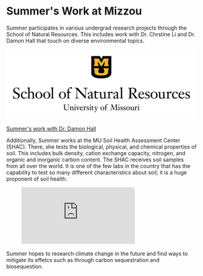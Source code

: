 <h1>Summer's Work at Mizzou</h1>

<p>Summer participates in various undergrad research projects through the School of Natural Resources. This includes work with Dr. Chrstine Li and Dr. Damon Hall that touch on diverse environmental topics.</p>

![University of Missouri SNR](38585F3A-B9BC-42E9-8041-AF0D5C92F43C.png "University of Missouri SNR")

[Summer's work with Dr. Damon Hall](https://www.sustainabilitysciencelab.org/people.html)
  
<p>Additionally, Summer works at the MU Soil Health Assessment Center (SHAC). There, she tests the biological, physical, and chemical properties of soil. This includes bulk density, cation exchange capacity, nitrogen, and organic and inorganic carbon content. The SHAC receives soil samples from all over the world. It is one of the few labs in the country that has the capability to test so many different characteristics about soil; it is a huge proponent of soil health.</p>

<!-- blank line -->
<figure class="video_container">
  <iframe src="https://www.youtube.com/embed/enMumwvLAug" frameborder="0" allowfullscreen="true"> </iframe>
</figure>
<!-- blank line -->

<p> Summer hopes to research climate change in the future and find ways to mitigate its effetcs such as through carbon sequestration and biosequestion.</p>


